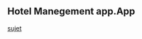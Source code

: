 ## Hotel Manegement app.App 
 [sujet](https://docs.google.com/document/d/1gHiX1fsCt-C09L4xCLKdvBhF-N1dfzs3/edit)